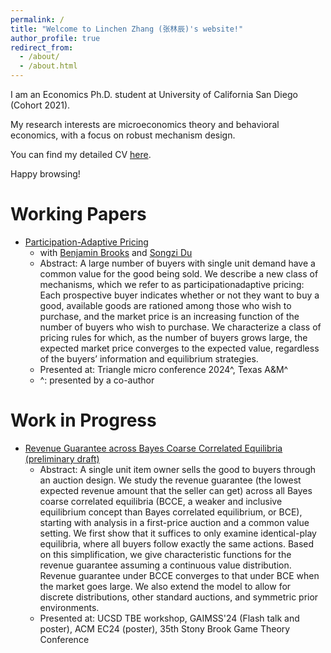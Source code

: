 ```yaml
---
permalink: /
title: "Welcome to Linchen Zhang (张林辰)'s website!"
author_profile: true
redirect_from: 
  - /about/
  - /about.html
---
```


I am an Economics Ph.D. student at University of California San Diego (Cohort 2021). 

My research interests are microeconomics theory and behavioral economics, with a focus on robust mechanism design. 

You can find my detailed CV [here](/files/Linchen_Zhang_CV_2024.pdf).

Happy browsing!

Working Papers
======
* [Participation-Adaptive Pricing](/files/RG_BCCE_Linchen_Zhang.pdf)
  * with [Benjamin Brooks](https://www.benjaminbrooks.net/) and [Songzi Du](https://econweb.ucsd.edu/~sodu/)
  * Abstract: A large number of buyers with single unit demand have a common value for the good
being sold. We describe a new class of mechanisms, which we refer to as participationadaptive pricing: Each prospective buyer indicates whether or not they want to buy a
good, available goods are rationed among those who wish to purchase, and the market
price is an increasing function of the number of buyers who wish to purchase. We
characterize a class of pricing rules for which, as the number of buyers grows large,
the expected market price converges to the expected value, regardless of the buyers’
information and equilibrium strategies.
  * Presented at: Triangle micro conference 2024^, Texas A&M^
  * ^: presented by a co-author

  
Work in Progress
======
* [Revenue Guarantee across Bayes Coarse Correlated Equilibria (preliminary draft)](/files/bdz_pricing.pdf)
  * Abstract: A single unit item owner sells the good to buyers through an auction design. We study the revenue guarantee (the lowest expected revenue amount that the seller can get) across all Bayes coarse correlated equilibria (BCCE, a weaker and inclusive equilibrium concept than Bayes correlated equilibrium, or BCE), starting with analysis in a first-price auction and a common value setting. We first show that it suffices to only examine identical-play equilibria, where all buyers follow exactly the same actions. Based on this simplification, we give characteristic functions for the revenue guarantee assuming a continuous value distribution. Revenue guarantee under BCCE converges to that under BCE when the market goes large. We also extend the model to allow for discrete distributions, other standard auctions, and symmetric prior environments.
  * Presented at: UCSD TBE workshop, GAIMSS'24 (Flash talk and poster), ACM EC24 (poster), 35th Stony Brook Game Theory Conference
  



